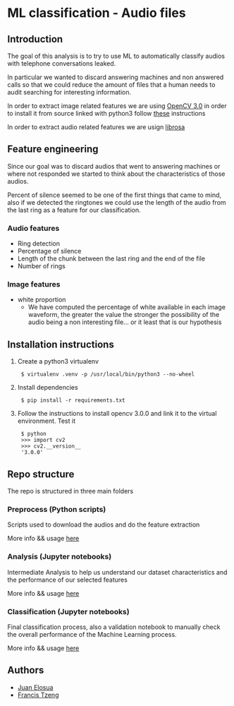 ML classification - Audio files
===============================

## Introduction

The goal of this analysis is to try to use ML to automatically classify audios with telephone conversations leaked.

In particular we wanted to discard answering machines and non answered calls so that we could reduce the amount of files that a human needs to audit searching for interesting information.

In order to extract image related features we are using [OpenCV 3.0][cv] in order to
install it from source linked with python3 follow [these][cvpy] instructions

In order to extract audio related features we are usign [librosa][librosa]

## Feature engineering 

Since our goal was to discard audios that went to answering machines or where not responded we started to think about the characteristics of those audios.

Percent of silence seemed to be one of the first things that came to mind, also if we detected the ringtones we could use the length of the audio from the last ring as a feature for our classification.

### Audio features 
- Ring detection
- Percentage of silence
- Length of the chunk between the last ring and the end of the file
- Number of rings

### Image features
* white proportion
    * We have computed the percentage of white available in each image waveform, the greater the value the stronger the possibility of the audio being a non interesting file... or it least that is our hypothesis

[cv]: http://opencv.org/
[cvpy]: http://www.pyimagesearch.com/2015/06/29/install-opencv-3-0-and-python-3-4-on-osx/
[librosa]: https://github.com/bmcfee/librosa

## Installation instructions

1. Create a python3 virtualenv

        $ virtualenv .venv -p /usr/local/bin/python3 --no-wheel

2. Install dependencies

        $ pip install -r requirements.txt

3. Follow the instructions to install opencv 3.0.0 and link it to the virtual environment. Test it

        $ python
        >>> import cv2
        >>> cv2.__version__
        '3.0.0'

## Repo structure

The repo is structured in three main folders

### Preprocess (Python scripts)

Scripts used to download the audios and do the feature extraction

More info && usage [here](preprocess/README.md)

### Analysis (Jupyter notebooks)

Intermediate Analysis to help us understand our dataset characteristics and the performance of our selected features

More info && usage [here](analysis/README.md)

### Classification (Jupyter notebooks)

Final classification process, also a validation notebook to manually check the overall performance of the Machine Learning process. 

More info && usage [here](classification/README.md)

## Authors
* [Juan Elosua](https://twitter.com/jjelosua)
* [Francis Tzeng](https://twitter.com/frnsys)